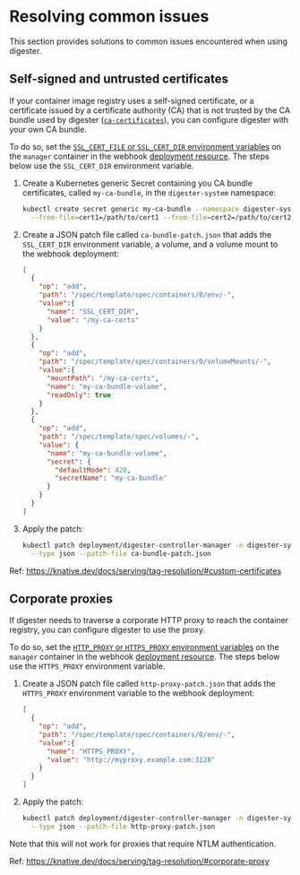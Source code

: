 # Resolving common issues

This section provides solutions to common issues encountered when using
digester.

## Self-signed and untrusted certificates

If your container image registry uses a self-signed certificate, or a
certificate issued by a certificate authority (CA) that is not trusted by the
CA bundle used by digester
([`ca-certificates`](https://packages.debian.org/stable/ca-certificates)), you
can configure digester with your own CA bundle.

To do so, set the
[`SSL_CERT_FILE` or `SSL_CERT_DIR` environment variables](https://golang.org/pkg/crypto/x509/#SystemCertPool)
on the `manager` container in the webhook
[deployment resource](../manifests/deployment.yaml).
The steps below use the `SSL_CERT_DIR` environment variable.

1.  Create a Kubernetes generic Secret containing you CA bundle certificates,
    called `my-ca-bundle`, in the `digester-system` namespace:

    ```bash
    kubectl create secret generic my-ca-bundle --namespace digester-system \
      --from-file=cert1=/path/to/cert1 --from-file=cert2=/path/to/cert2
    ```

2.  Create a JSON patch file called `ca-bundle-patch.json` that adds the
    `SSL_CERT_DIR` environment variable, a volume, and a volume mount to the
    webhook deployment:

    ```json
    [
      {
        "op": "add",
        "path": "/spec/template/spec/containers/0/env/-",
        "value":{
          "name": "SSL_CERT_DIR",
          "value": "/my-ca-certs"
        }
      },
      {
        "op": "add",
        "path": "/spec/template/spec/containers/0/volumeMounts/-",
        "value":{
          "mountPath": "/my-ca-certs",
          "name": "my-ca-bundle-volume",
          "readOnly": true
        }
      },
      {
        "op": "add",
        "path": "/spec/template/spec/volumes/-",
        "value": {
          "name": "my-ca-bundle-volume",
          "secret": {
            "defaultMode": 420,
            "secretName": "my-ca-bundle"
          }
        }
      }
    ]
    ```

3.  Apply the patch:

    ```bash
    kubectl patch deployment/digester-controller-manager -n digester-system \
      --type json --patch-file ca-bundle-patch.json
    ```

Ref: https://knative.dev/docs/serving/tag-resolution/#custom-certificates

## Corporate proxies

If digester needs to traverse a corporate HTTP proxy to reach the container
registry, you can configure digester to use the proxy.

To do so, set the
[`HTTP_PROXY` or `HTTPS_PROXY` environment variables](https://golang.org/pkg/net/http/#ProxyFromEnvironment)
on the `manager` container in the webhook
[deployment resource](../manifests/deployment.yaml).
The steps below use the `HTTPS_PROXY` environment variable.

1.  Create a JSON patch file called `http-proxy-patch.json` that adds the
    `HTTPS_PROXY` environment variable to the webhook deployment:

    ```json
    [
      {
        "op": "add",
        "path": "/spec/template/spec/containers/0/env/-",
        "value":{
          "name": "HTTPS_PROXY",
          "value": "http://myproxy.example.com:3128"
        }
      }
    ]
    ```

2.  Apply the patch:

    ```bash
    kubectl patch deployment/digester-controller-manager -n digester-system \
      --type json --patch-file http-proxy-patch.json
    ```

Note that this will not work for proxies that require NTLM authentication.

Ref: https://knative.dev/docs/serving/tag-resolution/#corporate-proxy
